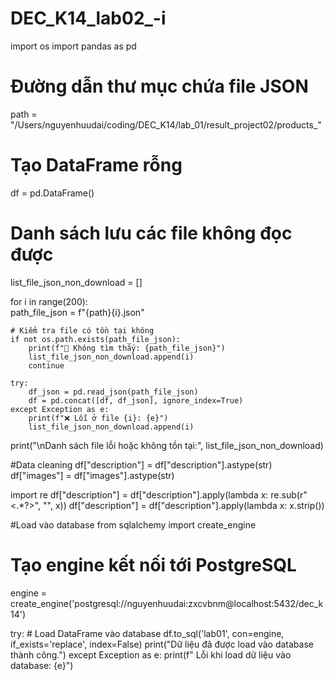 # DEC_K14_lab02_-i

import os
import pandas as pd

# Đường dẫn thư mục chứa file JSON
path = "/Users/nguyenhuudai/coding/DEC_K14/lab_01/result_project02/products_"

# Tạo DataFrame rỗng
df = pd.DataFrame()

# Danh sách lưu các file không đọc được
list_file_json_non_download = []

for i in range(200):  
    path_file_json = f"{path}{i}.json"
    
    # Kiểm tra file có tồn tại không
    if not os.path.exists(path_file_json):
        print(f"🚫 Không tìm thấy: {path_file_json}")
        list_file_json_non_download.append(i)
        continue  

    try:
        df_json = pd.read_json(path_file_json)
        df = pd.concat([df, df_json], ignore_index=True)
    except Exception as e:
        print(f"❌ Lỗi ở file {i}: {e}")
        list_file_json_non_download.append(i)

print("\nDanh sách file lỗi hoặc không tồn tại:", list_file_json_non_download)

#Data cleaning
df["description"] = df["description"].astype(str)
df["images"] = df["images"].astype(str)


import re
df["description"] = df["description"].apply(lambda x: re.sub(r"<.*?>", "", x))
df["description"] = df["description"].apply(lambda x: x.strip())

#Load vào database
from sqlalchemy import create_engine

# Tạo engine kết nối tới PostgreSQL
engine = create_engine('postgresql://nguyenhuudai:zxcvbnm@localhost:5432/dec_k14')

try:
    # Load DataFrame vào database
    df.to_sql('lab01', con=engine, if_exists='replace', index=False)
    print("Dữ liệu đã được load vào database thành công.")
except Exception as e:
    print(f" Lỗi khi load dữ liệu vào database: {e}")
